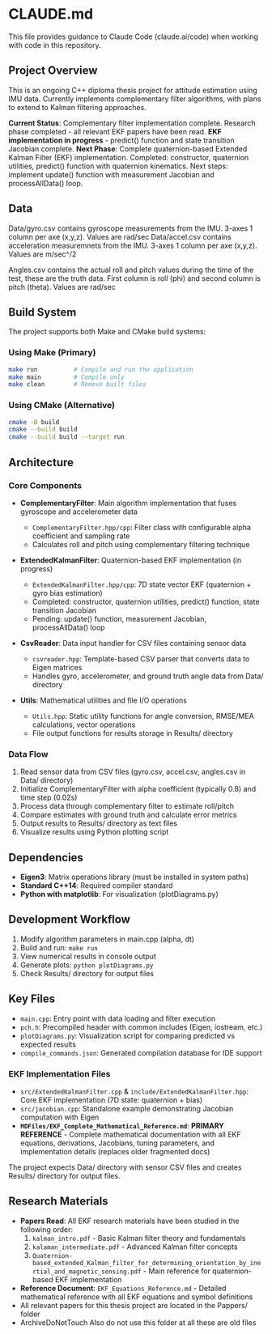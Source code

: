 # CLAUDE.md

This file provides guidance to Claude Code (claude.ai/code) when working with code in this repository.

## Project Overview

This is an ongoing C++ diploma thesis project for attitude estimation using IMU data. Currently implements complementary filter algorithms, with plans to extend to Kalman filtering approaches.

**Current Status**: Complementary filter implementation complete. Research phase completed - all relevant EKF papers have been read. **EKF implementation in progress** - predict() function and state transition Jacobian complete.
**Next Phase**: Complete quaternion-based Extended Kalman Filter (EKF) implementation. Completed: constructor, quaternion utilities, predict() function with quaternion kinematics. Next steps: implement update() function with measurement Jacobian and processAllData() loop.

## Data
Data/gyro.csv contains gyroscope measurements from the IMU. 3-axes 1 column per axe (x,y,z). Values are rad/sec
Data/accel.csv contains acceleration measuremnets from the IMU. 3-axes 1 column per axe (x,y,z). Values are m/sec^/2

Angles.csv contains the actual roll and pitch values during the time of the test, these are the truth data. First column is roll (phi) and
second column is pitch (theta). Values are rad/sec

## Build System

The project supports both Make and CMake build systems:

### Using Make (Primary)
```bash
make run          # Compile and run the application
make main         # Compile only
make clean        # Remove built files
```

### Using CMake (Alternative)
```bash
cmake -B build
cmake --build build
cmake --build build --target run
```

## Architecture

### Core Components

- **ComplementaryFilter**: Main algorithm implementation that fuses gyroscope and accelerometer data
  - `ComplementaryFilter.hpp/cpp`: Filter class with configurable alpha coefficient and sampling rate
  - Calculates roll and pitch using complementary filtering technique

- **ExtendedKalmanFilter**: Quaternion-based EKF implementation (in progress)
  - `ExtendedKalmanFilter.hpp/cpp`: 7D state vector EKF (quaternion + gyro bias estimation)
  - Completed: constructor, quaternion utilities, predict() function, state transition Jacobian
  - Pending: update() function, measurement Jacobian, processAllData() loop

- **CsvReader**: Data input handler for CSV files containing sensor data
  - `csvreader.hpp`: Template-based CSV parser that converts data to Eigen matrices
  - Handles gyro, accelerometer, and ground truth angle data from Data/ directory

- **Utils**: Mathematical utilities and file I/O operations  
  - `Utils.hpp`: Static utility functions for angle conversion, RMSE/MEA calculations, vector operations
  - File output functions for results storage in Results/ directory

### Data Flow

1. Read sensor data from CSV files (gyro.csv, accel.csv, angles.csv in Data/ directory)
2. Initialize ComplementaryFilter with alpha coefficient (typically 0.8) and time step (0.02s)
3. Process data through complementary filter to estimate roll/pitch
4. Compare estimates with ground truth and calculate error metrics
5. Output results to Results/ directory as text files
6. Visualize results using Python plotting script

## Dependencies

- **Eigen3**: Matrix operations library (must be installed in system paths)
- **Standard C++14**: Required compiler standard
- **Python with matplotlib**: For visualization (plotDiagrams.py)

## Development Workflow

1. Modify algorithm parameters in main.cpp (alpha, dt)
2. Build and run: `make run`
3. View numerical results in console output
4. Generate plots: `python plotDiagrams.py`
5. Check Results/ directory for output files

## Key Files

- `main.cpp`: Entry point with data loading and filter execution
- `pch.h`: Precompiled header with common includes (Eigen, iostream, etc.)
- `plotDiagrams.py`: Visualization script for comparing predicted vs expected results
- `compile_commands.json`: Generated compilation database for IDE support

### EKF Implementation Files
- `src/ExtendedKalmanFilter.cpp` & `include/ExtendedKalmanFilter.hpp`: Core EKF implementation (7D state: quaternion + bias)
- `src/jacobian.cpp`: Standalone example demonstrating Jacobian computation with Eigen
- **`MDFiles/EKF_Complete_Mathematical_Reference.md`**: **PRIMARY REFERENCE** - Complete mathematical documentation with all EKF equations, derivations, Jacobians, tuning parameters, and implementation details (replaces older fragmented docs)

The project expects Data/ directory with sensor CSV files and creates Results/ directory for output files.
## Research Materials

- **Papers Read**: All EKF research materials have been studied in the following order:
  1. `kalman_intro.pdf` - Basic Kalman filter theory and fundamentals
  2. `kalaman_intermediate.pdf` - Advanced Kalman filter concepts
  3. `Quaternion-based_extended_Kalman_filter_for_determining_orientation_by_inertial_and_magnetic_sensing.pdf` - Main reference for quaternion-based EKF implementation
- **Reference Document**: `EKF_Equations_Reference.md` - Detailed mathematical reference with all EKF equations and symbol definitions
- All relevant papers for this thesis project are located in the Pappers/ folder
- ArchiveDoNotTouch Also do not use this folder at all these are old files